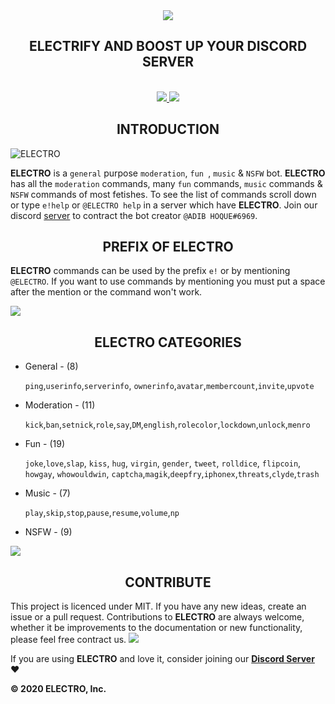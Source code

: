 <div align="center">
  <img src="https://cdn.discordapp.com/attachments/656517276832366595/661972761698369536/ELECTRO_WEB_HEADER.png" align="center">
  <h2 align="center">ELECTRIFY AND BOOST UP YOUR DISCORD SERVER</h2> 
  <br>
  <a href="https://discordapp.com/api/oauth2/authorize?client_id=629323586930212884&permissions=2146827775&scope=bot">
    <img src="https://img.shields.io/badge/ADD-BOT-orange.svg?style=for-the-badge">
  </a>
  <a href="https://discord.gg/kuWVFpR">
    <img src="https://img.shields.io/badge/JOIN-GUILD-orange.svg?style=for-the-badge">
  </a>
  </div> 
  

<h2 align="center">INTRODUCTION</h2>

<img src="https://cdn.discordapp.com/attachments/656517276832366595/656760631474520074/ELECTRO_ELECTRIFY_YOUR_SERVER.gif" alt="ELECTRO" align="center">

**ELECTRO** is a `general` purpose `moderation`, `fun `, `music` & `NSFW` bot. **ELECTRO** has all the `moderation` commands, many `fun` commands, `music` commands & `NSFW` commands of most fetishes. To see the list of commands scroll down or type `e!help` or `@ELECTRO help` in a server which have **ELECTRO**. Join our discord [server](https://github.com/kyb3r/modmail/wiki) to contract the bot creator `@ADIB HOQUE#6969`.

<h2 align="center">PREFIX OF ELECTRO</h2> 


**ELECTRO** commands can be used by the prefix `e!` or by mentioning `@ELECTRO`. If you want to use commands by mentioning you must put a space after the mention or the command won't work. 

<img src="https://cdn.discordapp.com/attachments/656517276832366595/682143066689241094/ELECTRODiv.png" aling="center">
  
<h2 align="center">ELECTRO CATEGORIES</h2>
<ul>
  <li>General - (8)</li>
  
`ping`,`userinfo`,`serverinfo`, `ownerinfo`,`avatar`,`membercount`,`invite`,`upvote`
  <li>Moderation - (11)</li>
  
`kick`,`ban`,`setnick`,`role`,`say`,`DM`,`english`,`rolecolor`,`lockdown`,`unlock`,`menro` 
  <li>Fun - (19)</li>
  
`joke`,`love`,`slap`, `kiss`, `hug`, `virgin`, `gender`, `tweet`, `rolldice`, `flipcoin`, `howgay`, `whowouldwin`, `captcha`,`magik`,`deepfry`,`iphonex`,`threats`,`clyde`,`trash`
  <li>Music - (7)</li>
  
`play`,`skip`,`stop`,`pause`,`resume`,`volume`,`np` 
  <li>NSFW - (9)</li>
</ul> 
<img src="https://cdn.discordapp.com/attachments/656517276832366595/682143066689241094/ELECTRODiv.png" aling="center">
<h2 align="center">CONTRIBUTE</h2> 
 
This project is licenced under MIT. If you have any new ideas, create an issue or a pull request. Contributions to **ELECTRO** are always welcome, whether it be improvements to the documentation or new functionality, please feel free contract us.
<img src="https://cdn.discordapp.com/attachments/656517276832366595/682143066689241094/ELECTRODiv.png" aling="center">
 
If you are using **ELECTRO** and love it, consider joining our **[Discord Server](https://discord.gg/kuWVFpR)** :heart:

 
**© 2020 ELECTRO, Inc.**
